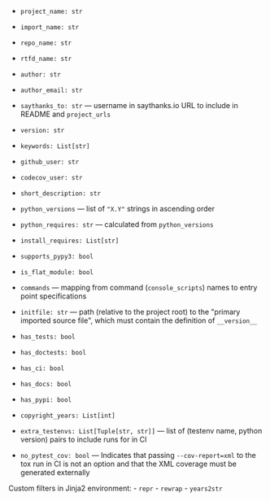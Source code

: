 - `project_name: str`
- `import_name: str`
- `repo_name: str`
- `rtfd_name: str`
- `author: str`
- `author_email: str`
- `saythanks_to: str` — username in saythanks.io URL to include in README and
  `project_urls`
- `version: str`
- `keywords: List[str]`

- `github_user: str`
- `codecov_user: str`

- `short_description: str`

- `python_versions` — list of `"X.Y"` strings in ascending order
- `python_requires: str` — calculated from `python_versions`
- `install_requires: List[str]`
- `supports_pypy3: bool`

- `is_flat_module: bool`
- `commands` — mapping from command (`console_scripts`) names to entry point
  specifications
- `initfile: str` — path (relative to the project root) to the "primary
  imported source file", which must contain the definition of `__version__`

- `has_tests: bool`
- `has_doctests: bool`
- `has_ci: bool`
- `has_docs: bool`
- `has_pypi: bool`

- `copyright_years: List[int]`

- `extra_testenvs: List[Tuple[str, str]]` — list of (testenv name, python
  version) pairs to include runs for in CI
- `no_pytest_cov: bool` — Indicates that passing `--cov-report=xml` to the tox
  run in CI is not an option and that the XML coverage must be generated
  externally

Custom filters in Jinja2 environment:
    - `repr`
    - `rewrap`
    - `years2str`
